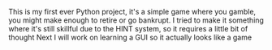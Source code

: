 This is my first ever Python project, it's a simple game where you gamble, you might make enough to retire or go bankrupt.
I tried to make it something where it's still skillful due to the HINT system, so it requires a little bit of thought
Next I will work on learning a GUI so it actually looks like a game

